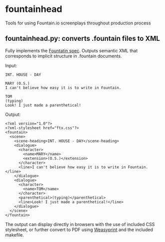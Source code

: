 # fountainhead
Tools for using Fountain.io screenplays throughout production process

## fountainhead.py: converts .fountain files to XML
Fully implements the [Fountatin spec](https://fountain.io/syntax).
Outputs semantic XML that corresponds to implicit structure in .fountain documents.

Input:

    INT. HOUSE - DAY
    
    MARY (O.S.)
    I can't believe how easy it is to write in Fountain.
    
    TOM
    (typing)
    Look! I just made a parenthetical!


Output:

    <?xml version="1.0"?>
    <?xml-stylesheet href="ftx.css"?>
    <fountain>
      <scene>
        <scene-heading>INT. HOUSE - DAY</scene-heading>
        <dialogue>
          <character>
            <name>MARY</name>
            <extension>(O.S.)</extension>
          </character>
          <line>I can't believe how easy it is to write in Fountain.</line>
        </dialogue>
        <dialogue>
          <character>
            <name>TOM</name>
          </character>
          <parenthetical>(typing)</parenthetical>
          <line>Look! I just made a parenthetical!</line>
        </dialogue>
      </scene>
    </fountain>

The output can display directly in browsers with the use of included CSS stylesheet, or further convert to PDF using [Weasyprint](http://weasyprint.org) and the included makefile.

